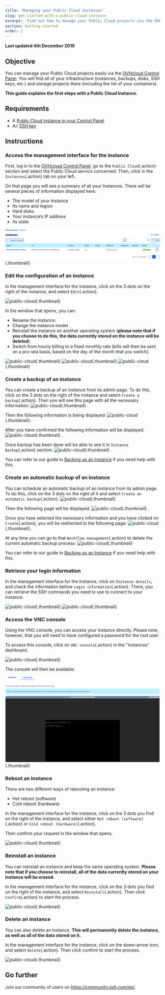 ```yaml
---
title: 'Managing your Public Cloud Instances'
slug: get-started-with-a-public-cloud-instance
excerpt: 'Find out how to manage your Public Cloud projects via the OVHcloud Control Panel'
section: Getting started
order: 2
---
```


**Last updated 4th December 2019**

## Objective

You can manage your Public Cloud projects easily via the [OVHcloud Control Panel](https://www.ovh.com/auth/?action=gotomanager&from=https://www.ovh.ie/&ovhSubsidiary=ie). You will find all of your infrastructure (instances, backups, disks, SSH keys, etc.) and storage projects there (including the list of your containers).

**This guide explains the first steps with a Public Cloud Instance.**

## Requirements

- A [Public Cloud instance in your Control Panel](../public-cloud-first-steps/)
- An [SSH key](../create-ssh-keys/)

## Instructions

### Access the management interface for the instance

First, log in to the [OVHcloud Control Panel](https://www.ovh.com/auth/?action=gotomanager&from=https://www.ovh.ie/&ovhSubsidiary=ie), go to the `Public Cloud`{.action} section and select the Public Cloud service concerned. Then, click in the `Instances`{.action} tab on your left.

On that page you will see a summary of all your Instances. There will be several pieces of information displayed here:

- The model of your instance
- Its name and region
- Hard disks
- Your instance’s IP address
- Its state

![public-cloud](images/compute.png){.thumbnail}

### Edit the configuration of an instance

In the management interface for the instance, click on the 3 dots on the right of the instance, and select `Edit`{.action}.

![public-cloud](images/edit.png){.thumbnail}

In the window that opens, you can:

- Rename the instance.
- Change the instance model .
- Reinstall the instance on another operating system (**please note that if you choose to do this, the data currently stored on the instance will be deleted**).
- Switch from hourly billing to a fixed monthly rate (bills will then be sent on a pro rata basis, based on the day of the month that you switch).

![public-cloud](images/edit1.png){.thumbnail}
![public-cloud](images/edit2.png){.thumbnail}
![public-cloud](images/edit3.png){.thumbnail}

### Create a backup of an instance

You can create a backup of an instance from its admin page.  To do this, click on the 3 dots on the right of the instance and select `Create a backup`{.action}. Then you will see this page with all the necessary information: ![public-cloud](images/backup.png){.thumbnail} .

Then the following information is being displayed: ![public-cloud](images/backup1.png){.thumbnail} .

After you have confirmed the following information will be displayed: ![public-cloud](images/backup2.png){.thumbnail} .

Once backup has been done will be able to see it in `Instance Backup`{.action} section: ![public-cloud](images/backup3.png){.thumbnail} .

You can refer to our guide to [Backing up an Instance](https://docs.ovh.com/gb/en/public-cloud/back-up-instance/) if you need help with this. 

### Create an automatic backup of an instance

You can schedule an automatic backup of an instance from its admin page. To do this, click on the 3 dots on the right of it and select `Create an automatic backup`{.action}: ![public-cloud](images/backupauto.png){.thumbnail}

Then the following page will be displayed: ![public-cloud](images/backupauto1.png){.thumbnail} .

Once you have selected the necessary information and you have clicked on `Create`{.action}, you will be redirected to the following page: ![public-cloud](images/backupauto2.png){.thumbnail} .

At any time you can go to that `Workflow management`{.action} to delete the current automatic backup process: ![public-cloud](images/backupautodelete.png){.thumbnail}

You can refer to our guide to [Backing up an Instance](https://docs.ovh.com/gb/en/public-cloud/back-up-instance/) if you need help with this. 

### Retrieve your login information

In the management interface for the Instance, click on `Instance details`, and check the information bellow `Login information`{.action}. There, you can retrieve the SSH commands you need to use to connect to your instance.

![public-cloud](images/instancedetails1.png){.thumbnail}
![public-cloud](images/instancedetails.png){.thumbnail}

### Access the VNC console

Using the VNC console, you can access your instance directly. Please note, however, that you will need to have configured a password for the root user.

To access this console, click on `VNC console`{.action} in the "Instances" dashboard.

![public-cloud](images/vnc.png){.thumbnail}

The console will then be available:

![public-cloud](images/vnc1.png){.thumbnail}

### Reboot an instance

There are two different ways of rebooting an instance:

- Hot reboot (software)
- Cold reboot (hardware)

In the management interface for the instance, click on the 3 dots you find on the right of the instance, and select either `Hot reboot (software)`{.action} or `Cold reboot (hardware)`{.action}.

Then confirm your request in the window that opens.

![public-cloud](images/reboot.png){.thumbnail}

### Reinstall an instance

You can reinstall an instance and keep the same operating system. **Please note that if you choose to reinstall, all of the data currently stored on your instance will be erased.**

In the management interface for the Instance, click on the 3 dots you find on the right of the instance, and select `Reinstall`{.action}. Then click `Confirm`{.action} to start the process.

![public-cloud](images/reinstall.png){.thumbnail}

### Delete an instance

You can also delete an instance. **This will permanently delete the instance, as well as all of the data stored on it.**

In the management interface for the instance, click on the down-arrow icon, and select `Delete`{.action}. Then click confirm to start the process. 

![public-cloud](images/delete.png){.thumbnail}

## Go further

Join our community of users on <https://community.ovh.com/en/>.
